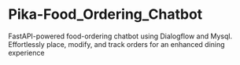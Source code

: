 # Pika-Food_Ordering_Chatbot
FastAPI-powered food-ordering chatbot using Dialogflow and Mysql. Effortlessly place, modify, and track orders for an enhanced dining experience
